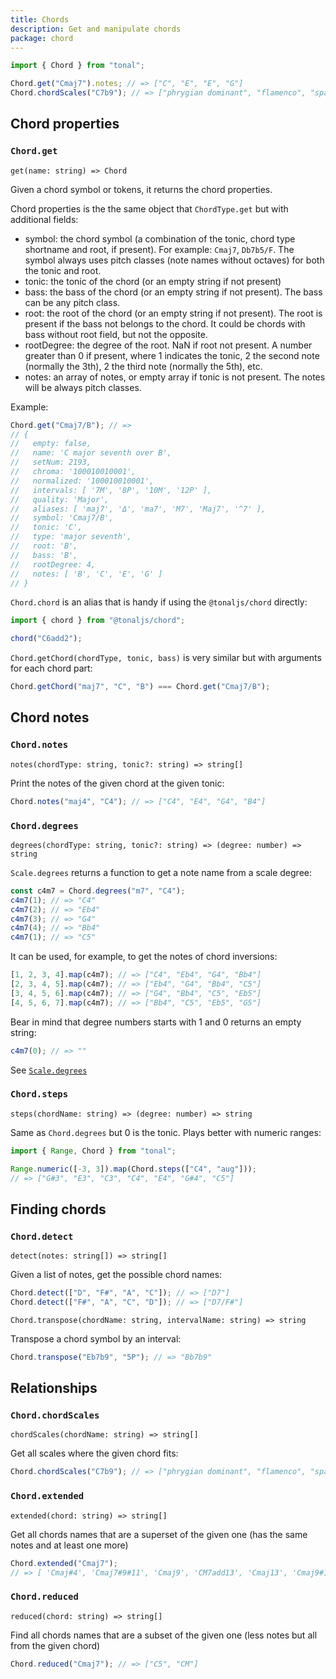 ```yaml
---
title: Chords
description: Get and manipulate chords
package: chord
---
```


```js
import { Chord } from "tonal";

Chord.get("Cmaj7").notes; // => ["C", "E", "E", "G"]
Chord.chordScales("C7b9"); // => ["phrygian dominant", "flamenco", "spanish heptatonic", "half-whole diminished", "chromatic"]
```

## Chord properties

### `Chord.get`

`get(name: string) => Chord`

Given a chord symbol or tokens, it returns the chord properties.

Chord properties is the the same object that `ChordType.get` but with additional fields:

- symbol: the chord symbol (a combination of the tonic, chord type shortname and root, if present). For example: `Cmaj7`, `Db7b5/F`. The symbol always uses pitch classes (note names without octaves) for both the tonic and root.
- tonic: the tonic of the chord (or an empty string if not present)
- bass: the bass of the chord (or an empty string if not present). The bass can be any pitch class.
- root: the root of the chord (or an empty string if not present). The root is present if the bass not belongs to the chord. It could be chords with bass without root field, but not the opposite.
- rootDegree: the degree of the root. NaN if root not present. A number greater than 0 if present, where 1 indicates the tonic, 2 the second note (normally the 3th), 2 the third note (normally the 5th), etc.
- notes: an array of notes, or empty array if tonic is not present. The notes will be always pitch classes.

Example:

```js
Chord.get("Cmaj7/B"); // =>
// {
//   empty: false,
//   name: 'C major seventh over B',
//   setNum: 2193,
//   chroma: '100010010001',
//   normalized: '100010010001',
//   intervals: [ '7M', '8P', '10M', '12P' ],
//   quality: 'Major',
//   aliases: [ 'maj7', 'Δ', 'ma7', 'M7', 'Maj7', '^7' ],
//   symbol: 'Cmaj7/B',
//   tonic: 'C',
//   type: 'major seventh',
//   root: 'B',
//   bass: 'B',
//   rootDegree: 4,
//   notes: [ 'B', 'C', 'E', 'G' ]
// }
```

`Chord.chord` is an alias that is handy if using the `@tonaljs/chord` directly:

```js
import { chord } from "@tonaljs/chord";

chord("C6add2");
```

`Chord.getChord(chordType, tonic, bass)` is very similar but with arguments for each chord part:

```js
Chord.getChord("maj7", "C", "B") === Chord.get("Cmaj7/B");
```

## Chord notes

### `Chord.notes`

`notes(chordType: string, tonic?: string) => string[]`

Print the notes of the given chord at the given tonic:

```js
Chord.notes("maj4", "C4"); // => ["C4", "E4", "G4", "B4"]
```

### `Chord.degrees`

`degrees(chordType: string, tonic?: string) => (degree: number) => string`

`Scale.degrees` returns a function to get a note name from a scale degree:

```js
const c4m7 = Chord.degrees("m7", "C4");
c4m7(1); // => "C4"
c4m7(2); // => "Eb4"
c4m7(3); // => "G4"
c4m7(4); // => "Bb4"
c4m7(1); // => "C5"
```

It can be used, for example, to get the notes of chord inversions:

```js
[1, 2, 3, 4].map(c4m7); // => ["C4", "Eb4", "G4", "Bb4"]
[2, 3, 4, 5].map(c4m7); // => ["Eb4", "G4", "Bb4", "C5"]
[3, 4, 5, 6].map(c4m7); // => ["G4", "Bb4", "C5", "Eb5"]
[4, 5, 6, 7].map(c4m7); // => ["Bb4", "C5", "Eb5", "G5"]
```

Bear in mind that degree numbers starts with 1 and 0 returns an empty string:

```js
c4m7(0); // => ""
```

See [`Scale.degrees`](https://github.com/tonaljs/tonal/tree/main/packages/scale#scaledegreesscalename-string--degree-number--string)

### `Chord.steps`

`steps(chordName: string) => (degree: number) => string`

Same as `Chord.degrees` but 0 is the tonic. Plays better with numeric ranges:

```js
import { Range, Chord } from "tonal";

Range.numeric([-3, 3]).map(Chord.steps(["C4", "aug"]));
// => ["G#3", "E3", "C3", "C4", "E4", "G#4", "C5"]
```

## Finding chords

### `Chord.detect`

`detect(notes: string[]) => string[]`

Given a list of notes, get the possible chord names:

```js
Chord.detect(["D", "F#", "A", "C"]); // => ["D7"]
Chord.detect(["F#", "A", "C", "D"]); // => ["D7/F#"]
```

`Chord.transpose(chordName: string, intervalName: string) => string`

Transpose a chord symbol by an interval:

```js
Chord.transpose("Eb7b9", "5P"); // => "Bb7b9"
```

## Relationships

### `Chord.chordScales`

`chordScales(chordName: string) => string[]`

Get all scales where the given chord fits:

```js
Chord.chordScales("C7b9"); // => ["phrygian dominant", "flamenco", "spanish heptatonic", "half-whole diminished", "chromatic"]
```

### `Chord.extended`

`extended(chord: string) => string[]`

Get all chords names that are a superset of the given one (has the same notes and at least one more)

```js
Chord.extended("Cmaj7");
// => [ 'Cmaj#4', 'Cmaj7#9#11', 'Cmaj9', 'CM7add13', 'Cmaj13', 'Cmaj9#11', 'CM13#11', 'CM7b9' ]
```

### `Chord.reduced`

`reduced(chord: string) => string[]`

Find all chords names that are a subset of the given one (less notes but all from the given chord)

```js
Chord.reduced("Cmaj7"); // => ["C5", "CM"]
```
